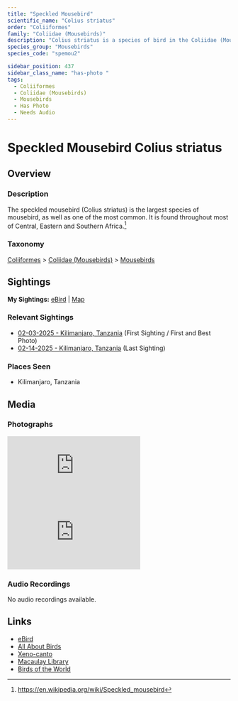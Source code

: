 ```yaml
---
title: "Speckled Mousebird"
scientific_name: "Colius striatus"
order: "Coliiformes"
family: "Coliidae (Mousebirds)"
description: "Colius striatus is a species of bird in the Coliidae (Mousebirds) family. It has been observed 3 times. It has been photographed."
species_group: "Mousebirds"
species_code: "spemou2"

sidebar_position: 437
sidebar_class_name: "has-photo "
tags: 
  - Coliiformes
  - Coliidae (Mousebirds)
  - Mousebirds
  - Has Photo
  - Needs Audio
---
```


# Speckled Mousebird <span className='sci_name'>Colius striatus</span>

## Overview

### Description
The speckled mousebird (Colius striatus) is the largest species of mousebird, as well as one of the most common. It is found throughout most of Central, Eastern and Southern Africa.[^1]

[^1]: https://en.wikipedia.org/wiki/Speckled_mousebird

### Taxonomy
[Coliiformes](/tags/coliiformes) > [Coliidae (Mousebirds)](/tags/coliidae-mousebirds) > [Mousebirds](/tags/mousebirds)


## Sightings

**My Sightings:** [eBird](https://ebird.org/lifelist?r=world&time=life&spp=spemou2) | [Map](/map?species_code=spemou2)

### Relevant Sightings

* [02-03-2025 - Kilimanjaro, Tanzania](https://ebird.org/checklist/S216362116) (First Sighting / First and Best Photo)
* [02-14-2025 - Kilimanjaro, Tanzania](https://ebird.org/checklist/S216443488) (Last Sighting)

### Places Seen

* Kilimanjaro, Tanzania



## Media
### Photographs
<iframe className="photo_iframe horizontal" src="https://macaulaylibrary.org/asset/631540544/embed" frameBorder="0" allowFullScreen></iframe>
<iframe className="photo_iframe horizontal" src="https://macaulaylibrary.org/asset/631543769/embed" frameBorder="0" allowFullScreen></iframe>

### Audio Recordings
No audio recordings available.

## Links
* [eBird](https://ebird.org/species/spemou2) 
* [All About Birds](https://www.allaboutbirds.org/guide/spemou2) 
* [Xeno-canto](https://www.xeno-canto.org/species/colius-striatus) 
* [Macaulay Library](https://search.macaulaylibrary.org/catalog?taxonCode=spemou2&sort=rating_rank_desc)
* [Birds of the World](https://birdsoftheworld.org/bow/species/spemou2)
